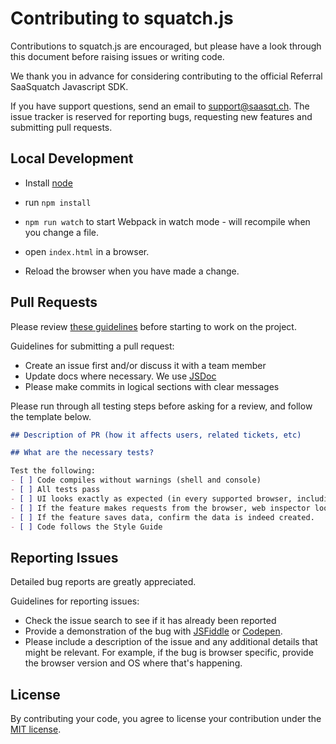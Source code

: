 # Contributing to squatch.js
Contributions to squatch.js are encouraged, but please have a look through this document before raising issues or writing code.

We thank you in advance for considering contributing to the official Referral SaaSquatch Javascript SDK.

If you have support questions, send an email to [support@saasqt.ch](mailto:support@saasqt.ch). The issue tracker is reserved for reporting bugs, requesting new features and submitting pull requests.

## Local Development

* Install  [node](https://nodejs.org)
* run `npm install`

* `npm run watch` to start Webpack in watch mode - will recompile when you change a file.
* open `index.html` in a browser.
* Reload the browser when you have made a change.

## Pull Requests
Please review [these guidelines](https://github.com/blog/1943-how-to-write-the-perfect-pull-request) before starting to work on the project.

Guidelines for submitting a pull request:
- Create an issue first and/or discuss it with a team member
- Update docs where necessary. We use [JSDoc](http://usejsdoc.org/about-getting-started.html)
- Please make commits in logical sections with clear messages

Please run through all testing steps before asking for a review, and follow the template below.
```md
## Description of PR (how it affects users, related tickets, etc)

## What are the necessary tests?

Test the following:
- [ ] Code compiles without warnings (shell and console)
- [ ] All tests pass
- [ ] UI looks exactly as expected (in every supported browser, including mobile)
- [ ] If the feature makes requests from the browser, web inspector looks as expected (parameters, headers, etc)
- [ ] If the feature saves data, confirm the data is indeed created.
- [ ] Code follows the Style Guide
```

## Reporting Issues
Detailed bug reports are greatly appreciated.

Guidelines for reporting issues:
- Check the issue search to see if it has already been reported
- Provide a demonstration of the bug with [JSFiddle](https://jsfiddle.net/) or [Codepen](http://codepen.io/).
- Please include a description of the issue and any additional details that might be relevant. For example, if the bug is browser specific, provide the browser version and OS where that's happening.

## License
By contributing your code, you agree to license your contribution under the [MIT license](https://github.com/saasquatch/squatch-js/blob/master/LICENSE).
